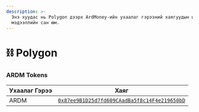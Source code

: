 ```yaml
---
description: >-
  Энэ хуудас нь Polygon дээрх ArdMoney-ийн ухаалаг гэрээний хаягуудын цогц
  мэдээллийн сан юм.
---
```


# ⛓ Polygon

### ARDM Tokens

| Ухаалаг Гэрээ | Хаяг                                                                                                                       |
| ------------- | -------------------------------------------------------------------------------------------------------------------------- |
| ARDM          | [`0x87ee9B1D25d7fd609CAadBa5f8c14F4e219650bD`](https://polygonscan.com/address/0x87ee9B1D25d7fd609CAadBa5f8c14F4e219650bD) |
